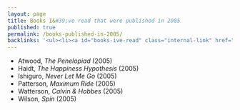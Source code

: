```yaml
---
layout: page
title: Books I&#39;ve read that were published in 2005
published: true
permalink: /books-published-in-2005/
backlinks: '<ul><li><a id="books-ive-read" class="internal-link" href="/books-ive-read/">Books I&#39;ve read</a></li></ul>'
---
```


* Atwood, _The Penelopiad_ (2005) 
* Haidt, _The Happiness Hypothesis_ (2005) 
* Ishiguro, _Never Let Me Go_ (2005) 
* Patterson, _Maximum Ride_ (2005) 
* Watterson, _Calvin & Hobbes_ (2005) 
* Wilson, _Spin_ (2005) 
